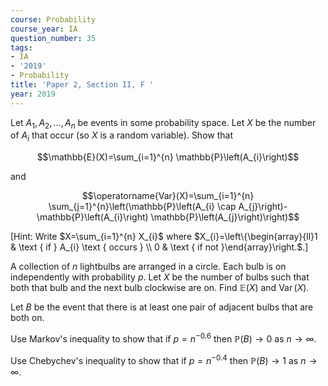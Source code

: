 ```yaml
---
course: Probability
course_year: IA
question_number: 35
tags:
- IA
- '2019'
- Probability
title: 'Paper 2, Section II, F '
year: 2019
---
```




Let $A_{1}, A_{2}, \ldots, A_{n}$ be events in some probability space. Let $X$ be the number of $A_{i}$ that occur (so $X$ is a random variable). Show that

$$\mathbb{E}(X)=\sum_{i=1}^{n} \mathbb{P}\left(A_{i}\right)$$

and

$$\operatorname{Var}(X)=\sum_{i=1}^{n} \sum_{j=1}^{n}\left(\mathbb{P}\left(A_{i} \cap A_{j}\right)-\mathbb{P}\left(A_{i}\right) \mathbb{P}\left(A_{j}\right)\right)$$

[Hint: Write $X=\sum_{i=1}^{n} X_{i}$ where $X_{i}=\left\{\begin{array}{ll}1 & \text { if } A_{i} \text { occurs } \\ 0 & \text { if not }\end{array}\right.$.]

A collection of $n$ lightbulbs are arranged in a circle. Each bulb is on independently with probability $p$. Let $X$ be the number of bulbs such that both that bulb and the next bulb clockwise are on. Find $\mathbb{E}(X)$ and $\operatorname{Var}(X)$.

Let $B$ be the event that there is at least one pair of adjacent bulbs that are both on.

Use Markov's inequality to show that if $p=n^{-0.6}$ then $\mathbb{P}(B) \rightarrow 0$ as $n \rightarrow \infty$.

Use Chebychev's inequality to show that if $p=n^{-0.4}$ then $\mathbb{P}(B) \rightarrow 1$ as $n \rightarrow \infty$.